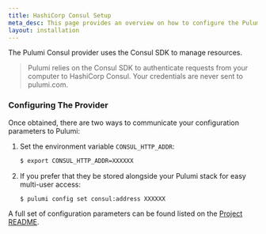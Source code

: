```yaml
---
title: HashiCorp Consul Setup
meta_desc: This page provides an overview on how to configure the Pulumi Consul Provider.
layout: installation
---
```


The Pulumi Consul provider uses the Consul SDK to manage resources.

> Pulumi relies on the Consul SDK to authenticate requests from your computer to HashiCorp Consul. Your credentials are never sent
> to pulumi.com.

### Configuring The Provider

Once obtained, there are two ways to communicate your configuration parameters to Pulumi:

1. Set the environment variable `CONSUL_HTTP_ADDR`:

    ```bash
    $ export CONSUL_HTTP_ADDR=XXXXXX
    ```

2. If you prefer that they be stored alongside your Pulumi stack for easy multi-user access:

    ```bash
    $ pulumi config set consul:address XXXXXX
    ```

A full set of configuration parameters can be found listed on the [Project README](https://github.com/pulumi/pulumi-consul/blob/master/README.md).
